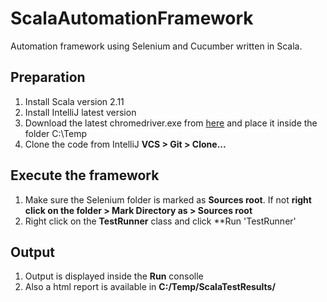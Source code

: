 # ScalaAutomationFramework
Automation framework using Selenium and Cucumber written in Scala.

## Preparation
1. Install Scala version 2.11
2. Install IntelliJ latest version
3. Download the latest chromedriver.exe from [here](http://chromedriver.chromium.org/downloads) and place it inside the folder C:\Temp
4. Clone the code from IntelliJ **VCS > Git > Clone...**

## Execute the framework
1. Make sure the Selenium folder is marked as **Sources root**. If not **right click on the folder > Mark Directory as > Sources root**
2. Right click on the **TestRunner** class and click **Run 'TestRunner'

## Output
1. Output is displayed inside the **Run** consolle
2. Also a html report is available in **C:/Temp/ScalaTestResults/**
